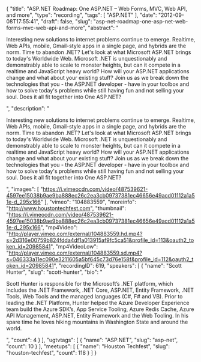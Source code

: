 {
  "title": "ASP.NET Roadmap: One ASP.NET – Web Forms, MVC, Web API, and more",
  "type": "recording",
  "tags": [
    "ASP.NET"
  ],
  "date": "2012-09-08T17:55:41",
  "draft": false,
  "slug": "asp-net-roadmap-one-asp-net-web-forms-mvc-web-api-and-more",
  "abstract": "<p>Interesting new solutions to internet problems continue to emerge. Realtime, Web APIs, mobile, Gmail-style apps in a single page, and hybrids are the norm. Time to abandon .NET? Let's look at what Microsoft ASP.NET brings to today's Worldwide Web. Microsoft .NET is unquestionably and demonstrably able to scale to monster heights, but can it compete in a realtime and JavaScript heavy world? How will your ASP.NET applications change and what about your existing stuff? Join us as we break down the technologies that you - the ASP.NET developer - have in your toolbox and how to solve today's problems while still having fun and not selling your soul. Does it all fit together into One ASP.NET?</p>",
  "description": "<p>Interesting new solutions to internet problems continue to emerge. Realtime, Web APIs, mobile, Gmail-style apps in a single page, and hybrids are the norm. Time to abandon .NET? Let's look at what Microsoft ASP.NET brings to today's Worldwide Web. Microsoft .NET is unquestionably and demonstrably able to scale to monster heights, but can it compete in a realtime and JavaScript heavy world? How will your ASP.NET applications change and what about your existing stuff? Join us as we break down the technologies that you - the ASP.NET developer - have in your toolbox and how to solve today's problems while still having fun and not selling your soul. Does it all fit together into One ASP.NET?</p>",
  "images": [
    "https://i.vimeocdn.com/video/487539621-4597ee15038b9ae9ba888ec26c2ea3cb09737381ec46656e49acd01112a1a51e-d_295x166"
  ],
  "vimeo": "104883559",
  "moreinfo": "http://www.houstontechfest.com",
  "thumbnail": "https://i.vimeocdn.com/video/487539621-4597ee15038b9ae9ba888ec26c2ea3cb09737381ec46656e49acd01112a1a51e-d_295x166",
  "mp4Video": "http://player.vimeo.com/external/104883559.hd.mp4?s=2d316e00759b824fdda4df1a013915af9fc5ca51&profile_id=113&oauth2_token_id=20985841",
  "mp4VideoLow": "http://player.vimeo.com/external/104883559.sd.mp4?s=046333a11ec090e3211605a5bf645c73d76e158f&profile_id=112&oauth2_token_id=20985841",
  "recordingID": 619,
  "speakers": [
    {
      "name": "Scott Hunter",
      "slug": "scott-hunter",
      "bio": "<p>Scott Hunter is responsible for the Microsoft’s .NET platform, which includes the .NET Framework, .NET Core, ASP.NET, Entity Framework, .NET Tools, Web Tools and the managed languages (C#, F# and VB). Prior to leading the .NET Platform, Hunter helped the Azure Developer Experience team build the Azure SDK’s, App Service Tooling, Azure Redis Cache, Azure API Management, ASP.NET, Entity Framework and the Web Tooling. In his spare time he loves hiking mountains in Washington State and around the world.</p>",
      "count": 4
    }
  ],
  "ugtvtags": [
    {
      "name": "ASP.NET",
      "slug": "asp-net",
      "count": 10
    }
  ],
  "meetups": [
    {
      "name": "Houston Techfest",
      "slug": "houston-techfest",
      "count": 118
    }
  ]
}